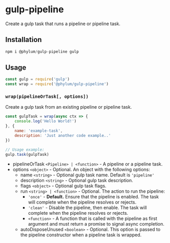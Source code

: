 # gulp-pipeline
Create a gulp task that runs a pipeline or pipeline task.

## Installation
```js
npm i @phylum/gulp-pipeline gulp
```

## Usage
```js
const gulp = require('gulp')
const wrap = require('@phylum/gulp-pipeline')
```

### `wrap(pipelineOrTask[, options])`
Create a gulp task from an existing pipeline or pipeline task.
```js
const gulpTask = wrap(async ctx => {
    console.log('Hello World!')
}, {
    name: 'example-task',
    description: 'Just another code example..'
})

// Usage example:
gulp.task(gulpTask)
```
+ pipelineOrTask `<Pipeline> | <function>` - A pipeline or a pipeline task.
+ options `<object>` - Optional. An object with the following options:
    + name `<string>` - Optional gulp task name. Default is `'pipeline'`
    + description `<string>` - Optional gulp task description.
    + flags `<object>` - Optional gulp task flags.
    + run `<string> | <function>` - Optional. The action to run the pipeline:
        + `'once'` - **Default.** Ensure that the pipeline is enabled. The task will complete when the pipeline resolves or rejects.
        + `'clean'` - Disable the pipeline, then enable. The task will complete when the pipeline resolves or rejects.
        + `<function>` - A function that is called with the pipeline as first argument and must return a promise to signal async completion.
    + autoDisposeUnused `<boolean>` - Optional. This option is passed to the pipeline constructor when a pipeline task is wrapped.
